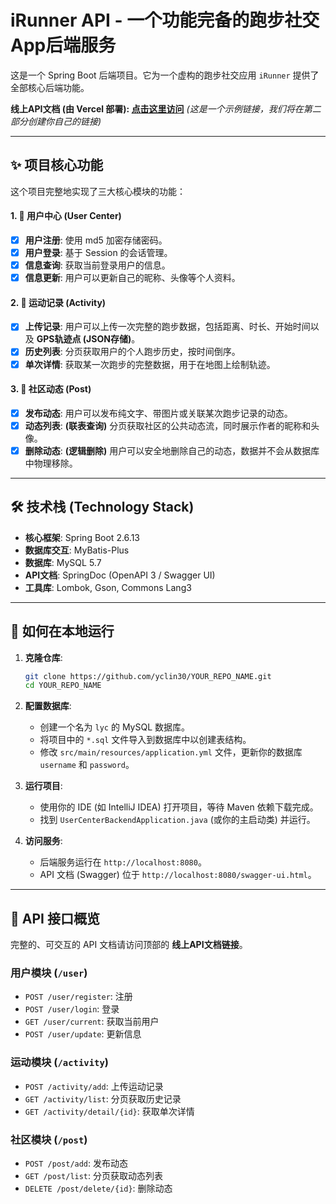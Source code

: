 # iRunner API - 一个功能完备的跑步社交App后端服务

这是一个 Spring Boot 后端项目。它为一个虚构的跑步社交应用 `iRunner` 提供了全部核心后端功能。

**线上API文档 (由 Vercel 部署): [点击这里访问](https://i-runner-api-docs.vercel.app/)** 
*(这是一个示例链接，我们将在第二部分创建你自己的链接)*

---

## ✨ 项目核心功能

这个项目完整地实现了三大核心模块的功能：

#### **1. 👤 用户中心 (User Center)**
- [x] **用户注册**: 使用 md5 加密存储密码。
- [x] **用户登录**: 基于 Session 的会话管理。
- [x] **信息查询**: 获取当前登录用户的信息。
- [x] **信息更新**: 用户可以更新自己的昵称、头像等个人资料。

#### **2. 🏃 运动记录 (Activity)**
- [x] **上传记录**: 用户可以上传一次完整的跑步数据，包括距离、时长、开始时间以及 **GPS轨迹点 (JSON存储)**。
- [x] **历史列表**: 分页获取用户的个人跑步历史，按时间倒序。
- [x] **单次详情**: 获取某一次跑步的完整数据，用于在地图上绘制轨迹。

#### **3. 💬 社区动态 (Post)**
- [x] **发布动态**: 用户可以发布纯文字、带图片或关联某次跑步记录的动态。
- [x] **动态列表**: **(联表查询)** 分页获取社区的公共动态流，同时展示作者的昵称和头像。
- [x] **删除动态**: **(逻辑删除)** 用户可以安全地删除自己的动态，数据并不会从数据库中物理移除。

---

## 🛠️ 技术栈 (Technology Stack)

*   **核心框架**: Spring Boot 2.6.13
*   **数据库交互**: MyBatis-Plus
*   **数据库**: MySQL 5.7
*   **API文档**: SpringDoc (OpenAPI 3 / Swagger UI)
*   **工具库**: Lombok, Gson, Commons Lang3

---

## 🚀 如何在本地运行

1.  **克隆仓库**:
    ```bash
    git clone https://github.com/yclin30/YOUR_REPO_NAME.git
    cd YOUR_REPO_NAME
    ```

2.  **配置数据库**:
    - 创建一个名为 `lyc` 的 MySQL 数据库。
    - 将项目中的 `*.sql` 文件导入到数据库中以创建表结构。
    - 修改 `src/main/resources/application.yml` 文件，更新你的数据库 `username` 和 `password`。

3.  **运行项目**:
    - 使用你的 IDE (如 IntelliJ IDEA) 打开项目，等待 Maven 依赖下载完成。
    - 找到 `UserCenterBackendApplication.java` (或你的主启动类) 并运行。

4.  **访问服务**:
    - 后端服务运行在 `http://localhost:8080`。
    - API 文档 (Swagger) 位于 `http://localhost:8080/swagger-ui.html`。

---

## 📝 API 接口概览

完整的、可交互的 API 文档请访问顶部的 **线上API文档链接**。

### 用户模块 (`/user`)
- `POST /user/register`: 注册
- `POST /user/login`: 登录
- `GET /user/current`: 获取当前用户
- `POST /user/update`: 更新信息

### 运动模块 (`/activity`)
- `POST /activity/add`: 上传运动记录
- `GET /activity/list`: 分页获取历史记录
- `GET /activity/detail/{id}`: 获取单次详情

### 社区模块 (`/post`)
- `POST /post/add`: 发布动态
- `GET /post/list`: 分页获取动态列表
- `DELETE /post/delete/{id}`: 删除动态
